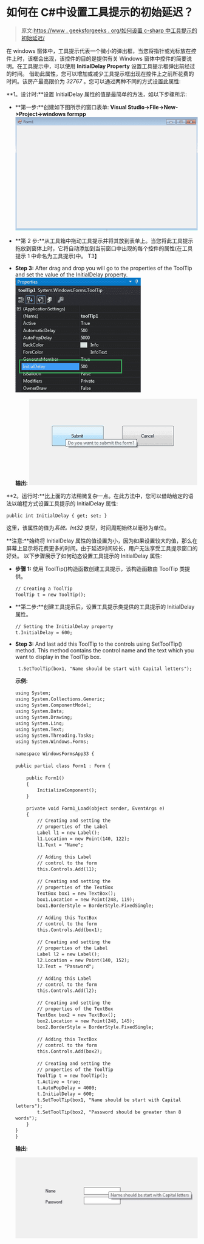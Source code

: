 # 如何在 C#中设置工具提示的初始延迟？

> 原文:[https://www . geeksforgeeks . org/如何设置 c-sharp 中工具提示的初始延迟/](https://www.geeksforgeeks.org/how-to-set-the-initial-delay-of-the-tooltip-in-c-sharp/)

在 windows 窗体中，工具提示代表一个微小的弹出框，当您将指针或光标放在控件上时，该框会出现，该控件的目的是提供有关 Windows 窗体中控件的简要说明。在工具提示中，可以使用 **InitialDelay Property** 设置工具提示框弹出前经过的时间。
借助此属性，您可以增加或减少工具提示框出现在控件上之前所花费的时间。该房产最高限价为 *32767* 。您可以通过两种不同的方式设置此属性:

**1。设计时:**设置 InitialDelay 属性的值是最简单的方法，如以下步骤所示:

*   **第一步:**创建如下图所示的窗口表单:
    **Visual Studio->File->New->Project->windows formpp**
    ![](img/de9202f1f4646167e60ea580d67273d9.png)
*   **第 2 步:**从工具箱中拖动工具提示并将其放到表单上。当您将此工具提示拖放到窗体上时，它将自动添加到当前窗口中出现的每个控件的属性(在工具提示 1 中命名为工具提示)中。
    T3】
*   **Step 3:** After drag and drop you will go to the properties of the ToolTip and set the value of the InitialDelay property.
    ![](img/58a49febb80e738c5f80686b42080088.png)

    **输出:**
    ![](img/a9c99fc5a64ebf4384226643a98c7da5.png)

**2。运行时:**比上面的方法稍微复杂一点。在此方法中，您可以借助给定的语法以编程方式设置工具提示的 InitialDelay 属性:

```
public int InitialDelay { get; set; }
```

这里，该属性的值为*系统。Int32* 类型，时间周期始终以毫秒为单位。

**注意:**始终将 InitialDelay 属性的值设置为小，因为如果设置较大的值，那么在屏幕上显示将花费更多的时间。由于延迟时间较长，用户无法享受工具提示窗口的好处。
以下步骤展示了如何动态设置工具提示的 InitialDelay 属性:

*   **步骤 1:** 使用 ToolTip()构造函数创建工具提示，该构造函数由 ToolTip 类提供。

    ```
    // Creating a ToolTip
    ToolTip t = new ToolTip();

    ```

*   **第二步:**创建工具提示后，设置工具提示类提供的工具提示的 InitialDelay 属性。

    ```
    // Setting the InitialDelay property
    t.InitialDelay = 600;

    ```

*   **Step 3:** And last add this ToolTip to the controls using SetToolTip() method. This method contains the control name and the text which you want to display in the ToolTip box.

    ```
     t.SetToolTip(box1, "Name should be start with Capital letters");
    ```

    **示例:**

    ```
    using System;
    using System.Collections.Generic;
    using System.ComponentModel;
    using System.Data;
    using System.Drawing;
    using System.Linq;
    using System.Text;
    using System.Threading.Tasks;
    using System.Windows.Forms;

    namespace WindowsFormsApp33 {

    public partial class Form1 : Form {

        public Form1()
        {
            InitializeComponent();
        }

        private void Form1_Load(object sender, EventArgs e)
        {
            // Creating and setting the 
            // properties of the Label
            Label l1 = new Label();
            l1.Location = new Point(140, 122);
            l1.Text = "Name";

            // Adding this Label 
            // control to the form
            this.Controls.Add(l1);

            // Creating and setting the 
            // properties of the TextBox
            TextBox box1 = new TextBox();
            box1.Location = new Point(248, 119);
            box1.BorderStyle = BorderStyle.FixedSingle;

            // Adding this TextBox 
            // control to the form
            this.Controls.Add(box1);

            // Creating and setting the 
            // properties of the Label
            Label l2 = new Label();
            l2.Location = new Point(140, 152);
            l2.Text = "Password";

            // Adding this Label 
            // control to the form
            this.Controls.Add(l2);

            // Creating and setting the 
            // properties of the TextBox
            TextBox box2 = new TextBox();
            box2.Location = new Point(248, 145);
            box2.BorderStyle = BorderStyle.FixedSingle;

            // Adding this TextBox 
            // control to the form
            this.Controls.Add(box2);

            // Creating and setting the
            // properties of the ToolTip
            ToolTip t = new ToolTip();
            t.Active = true;
            t.AutoPopDelay = 4000;
            t.InitialDelay = 600;
            t.SetToolTip(box1, "Name should be start with Capital letters");
            t.SetToolTip(box2, "Password should be greater than 8 words");
        }
    }
    }
    ```

    **输出:**

    ![](img/47302d9af4fde14a29574bfff1cb3b67.png)